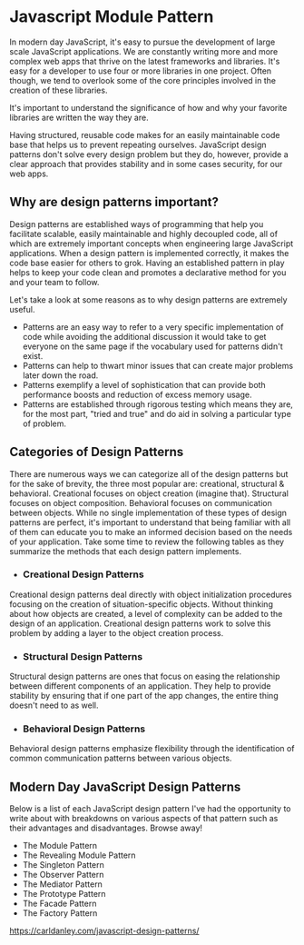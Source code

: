 # Javascript Module Pattern

In modern day JavaScript, it's easy to pursue the development of large scale JavaScript applications. We are constantly writing more and more complex web apps that thrive on the latest frameworks and libraries. It's easy for a developer to use four or more libraries in one project. Often though, we tend to overlook some of the core principles involved in the creation of these libraries.

It's important to understand the significance of how and why your favorite libraries are written the way they are.

Having structured, reusable code makes for an easily maintainable code base that helps us to prevent repeating ourselves. JavaScript design patterns don't solve every design problem but they do, however, provide a clear approach that provides stability and in some cases security, for our web apps.

## Why are design patterns important?

Design patterns are established ways of programming that help you facilitate scalable, easily maintainable and highly decoupled code, all of which are extremely important concepts when engineering large JavaScript applications. When a design pattern is implemented correctly, it makes the code base easier for others to grok. Having an established pattern in play helps to keep your code clean and promotes a declarative method for you and your team to follow.

Let's take a look at some reasons as to why design patterns are extremely useful.

- Patterns are an easy way to refer to a very specific implementation of code while avoiding the additional discussion it would take to get everyone on the same page if the vocabulary used for patterns didn't exist.
- Patterns can help to thwart minor issues that can create major problems later down the road.
- Patterns exemplify a level of sophistication that can provide both performance boosts and reduction of excess memory usage.
- Patterns are established through rigorous testing which means they are, for the most part, "tried and true" and do aid in solving a particular type of problem.

## Categories of Design Patterns

There are numerous ways we can categorize all of the design patterns but for the sake of brevity, the three most popular are: creational, structural & behavioral. Creational focuses on object creation (imagine that). Structural focuses on object composition. Behavioral focuses on communication between objects. While no single implementation of these types of design patterns are perfect, it's important to understand that being familiar with all of them can educate you to make an informed decision based on the needs of your application. Take some time to review the following tables as they summarize the methods that each design pattern implements.

- ### Creational Design Patterns

Creational design patterns deal directly with object initialization procedures focusing on the creation of situation-specific objects. Without thinking about how objects are created, a level of complexity can be added to the design of an application. Creational design patterns work to solve this problem by adding a layer to the object creation process.

- ### Structural Design Patterns

Structural design patterns are ones that focus on easing the relationship between different components of an application. They help to provide stability by ensuring that if one part of the app changes, the entire thing doesn't need to as well.

- ### Behavioral Design Patterns

Behavioral design patterns emphasize flexibility through the identification of common communication patterns between various objects.

## Modern Day JavaScript Design Patterns
Below is a list of each JavaScript design pattern I've had the opportunity to write about with breakdowns on various aspects of that pattern such as their advantages and disadvantages. Browse away!

- The Module Pattern 
- The Revealing Module Pattern 
- The Singleton Pattern 
- The Observer Pattern 
- The Mediator Pattern 
- The Prototype Pattern 
- The Facade Pattern 
- The Factory Pattern


https://carldanley.com/javascript-design-patterns/

